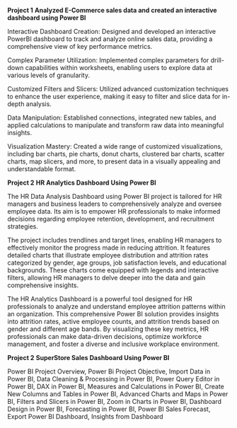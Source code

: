 **Project 1**
**Analyzed E-Commerce sales data and created an interactive dashboard using Power BI**

Interactive Dashboard Creation: Designed and developed an interactive PowerBI dashboard to track and analyze online sales data, providing a comprehensive view of key performance metrics.
 
Complex Parameter Utilization: Implemented complex parameters for drill-down capabilities within worksheets, enabling users to explore data at various levels of granularity.

Customized Filters and Slicers: Utilized advanced customization techniques to enhance the user experience, making it easy to filter and slice data for in-depth analysis.

Data Manipulation: Established connections, integrated new tables, and applied calculations to manipulate and transform raw data into meaningful insights.

Visualization Mastery: Created a wide range of customized visualizations, including bar charts, pie charts, donut charts, clustered bar charts, scatter charts, map slicers, and more, to present data in a visually appealing and understandable format.

**Project 2**
**HR Analytics Dashboard Using Power BI**

The HR Data Analysis Dashboard using Power BI project is tailored for HR managers and business leaders to comprehensively analyze and 
oversee employee data. Its aim is to empower HR professionals to make informed decisions regarding employee retention, development, and
recruitment strategies.

The project includes trendlines and target lines, enabling HR managers to effectively monitor the progress made in reducing attrition. It features detailed charts that illustrate employee distribution and attrition rates categorized by gender, age groups, job satisfaction levels, and educational backgrounds. These charts come equipped with legends and interactive filters, allowing HR managers to delve deeper into the data and gain comprehensive insights.

The HR Analytics Dashboard is a powerful tool designed for HR professionals to analyze and understand employee attrition patterns within an organization. This comprehensive Power BI solution provides insights into attrition rates, active employee counts, and attrition trends based on gender and different age bands. By visualizing these key metrics, HR professionals can make data-driven decisions, optimize workforce management, and foster a diverse and inclusive workplace environment.

**Project 2**
**SuperStore Sales Dashboard Using Power BI**

Power BI Project Overview, Power Bi Project Objective, Import Data in Power BI, Data Cleaning & Processing in Power BI, Power Query Editor in Power BI, DAX in Power BI, Measures and Calculations in Power BI, Create New Columns and Tables in Power BI, Advanced Charts and Maps in Power BI, Filters and Slicers in Power BI, Zoom in Charts in Power BI, Dashboard Design in Power BI, Forecasting in Power BI, Power BI Sales Forecast, Export Power BI Dashboard, Insights from Dashboard
